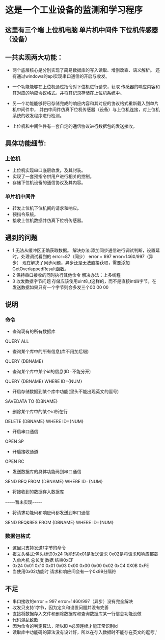 # 这是一个工业设备的监测和学习程序

## 这里有三个端 上位机电脑 单片机中间件 下位机传感器（设备） 
  
## 一共实现两大功能：
* 两个底层核心是分别实现了简易数据库的写入读取、增删改查、语义解析。
还有通过windows的api实现串口通信的开启与收发。
* 一个功能能够在上位机通过指令对下位机进行请求，获取
传感器的响应内容和其对应的响应协议格式。并将其记录存储在上位机系统中。

* 另一个功能能够将已存储完成的响应内容和其对应的协议格式重新载入到单片机中间件中，
并由中间件仿真下位机传感器（设备）与上位机连接，对上位机系统的收发程序进行检测。

* 上位机和中间件件有一套自定的通信协议进行数据包的发送接收。

## 具体功能细节:

### 上位机
* 上位机实现串口底层收发，及其封装。
* 实现了一套预指令供用户进行相关的控制。
* 存储下位机设备的通信协议及其内容。

### 单片机中间件
* 转发上位机下位机间的请求和响应。
* 预指令系统。
* 接收上位机数据并仿真下位机传感器。

## 遇到的问题
* 1 无法从缓冲区正确获取数据。
解决办法:添加同步通信进行调试判断，设置延时。处理调试看到的
error=87（同步） error = 997  error=1460/997（异步）
现在解决了同步问题，异步还是无法直接获取，需要添加GetOverlappedResult函数。
* 2 保持串口接收的同时执行其他命令
解决办法：上多线程
* 3 收发数据字节问题
存储应该使用uint8_t这样的，而不是直接int四字节，在发送数据如果只有一个字节则会多发三个00 00 00

## 说明
### 命令

* 查询现有的所有数据库

QUERY ALL
* 查询某个库中的所有信息(库不用加后缀)

 QUERY {DBNAME}
* 查询某个库中某个id的信息(ID=不能分开)

 QUERY {DBNAME} WHERE ID={NUM}
* 开启存储数据到某个库中功能(里头不能出现英文的逗号)

 SAVEDATA TO {DBNAME}
* 删除某个库中的某个id所在行

 DELETE {DBNAME} WHERE ID={NUM}
* 开启串口通信

 OPEN SP
* 开启接收通道

 OPEN RC
* 发送数据库的具体功能码到串口通信

 SEND REQ FROM {DBNAME} WHERE ID={NUM}
* 将接收到的数据存入数据库

 -----暂未实现-----
* 将请求功能码和响应码都发送到串口通信

 SEND REQ&RES FROM {DBNAME} WHERE ID={NUM}


### 数据包格式
* 这里只支持发送1字节的命令
* 报文头格式:包头标识0x24 功能码0x01是发送请求 0x02是将请求和响应都载入单片机 总长度 数据 结束0xEF
* 0x24 0x01 0x10 0x01 0x03 0x00 0x00 0x00 0x02 0xC4 0X0B 0xFE
* 当使用0x02功能时 请求和响应间会有一个0x99分隔符

## 不足
* 串口接收的error = 997  error=1460/997（异步）没有完全解决
* 收发只支持1字节，因为定义和设置问题并没有完善
* 直接将数据存入文件和删除数据库和查询数据库某一行信息功能没做
* 代码混乱致歉
* 因为命令的判定算法，所以ID=必须连续才能正常识别id
* 读取库中功能码的算法没有设计好，所以在存入数据时不能存在英文的逗号','
